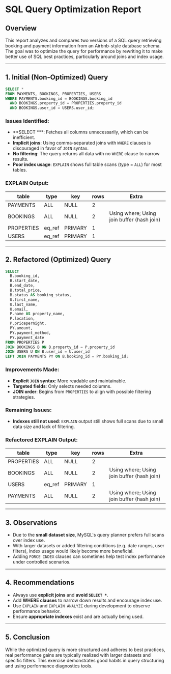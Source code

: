 # SQL Query Optimization Report

## Overview

This report analyzes and compares two versions of a SQL query retrieving booking and payment information from an Airbnb-style database schema. The goal was to optimize the query for performance by rewriting it to make better use of SQL best practices, particularly around joins and index usage.

---

## 1. Initial (Non-Optimized) Query

```sql
SELECT *
FROM PAYMENTS, BOOKINGS, PROPERTIES, USERS
WHERE PAYMENTS.booking_id = BOOKINGS.booking_id
  AND BOOKINGS.property_id = PROPERTIES.property_id
  AND BOOKINGS.user_id = USERS.user_id;
```

### Issues Identified:

- \*\*SELECT \*\*\*: Fetches all columns unnecessarily, which can be inefficient.
- **Implicit joins**: Using comma-separated joins with `WHERE` clauses is discouraged in favor of `JOIN` syntax.
- **No filtering**: The query returns all data with no `WHERE` clause to narrow results.
- **Poor index usage**: `EXPLAIN` shows full table scans (type = `ALL`) for most tables.

### EXPLAIN Output:

| table      | type   | key     | rows | Extra                                      |
| ---------- | ------ | ------- | ---- | ------------------------------------------ |
| PAYMENTS   | ALL    | NULL    | 2    |                                            |
| BOOKINGS   | ALL    | NULL    | 2    | Using where; Using join buffer (hash join) |
| PROPERTIES | eq_ref | PRIMARY | 1    |                                            |
| USERS      | eq_ref | PRIMARY | 1    |                                            |

---

## 2. Refactored (Optimized) Query

```sql
SELECT
  B.booking_id,
  B.start_date,
  B.end_date,
  B.total_price,
  B.status AS booking_status,
  U.first_name,
  U.last_name,
  U.email,
  P.name AS property_name,
  P.location,
  P.pricepernight,
  PY.amount,
  PY.payment_method,
  PY.payment_date
FROM PROPERTIES P
JOIN BOOKINGS B ON B.property_id = P.property_id
JOIN USERS U ON B.user_id = U.user_id
LEFT JOIN PAYMENTS PY ON B.booking_id = PY.booking_id;
```

### Improvements Made:

- **Explicit `JOIN` syntax**: More readable and maintainable.
- **Targeted fields**: Only selects needed columns.
- **JOIN order**: Begins from `PROPERTIES` to align with possible filtering strategies.

### Remaining Issues:

- **Indexes still not used**: `EXPLAIN` output still shows full scans due to small data size and lack of filtering.

### Refactored EXPLAIN Output:

| table      | type   | key     | rows | Extra                                      |
| ---------- | ------ | ------- | ---- | ------------------------------------------ |
| PROPERTIES | ALL    | NULL    | 2    |                                            |
| BOOKINGS   | ALL    | NULL    | 2    | Using where; Using join buffer (hash join) |
| USERS      | eq_ref | PRIMARY | 1    |                                            |
| PAYMENTS   | ALL    | NULL    | 2    | Using where; Using join buffer (hash join) |

---

## 3. Observations

- Due to the **small dataset size**, MySQL's query planner prefers full scans over index use.
- With larger datasets or added filtering conditions (e.g. date ranges, user filters), index usage would likely become more beneficial.
- Adding `FORCE INDEX` clauses can sometimes help test index performance under controlled scenarios.

---

## 4. Recommendations

- Always use **explicit joins** and **avoid `SELECT *`**.
- Add **WHERE clauses** to narrow down results and encourage index use.
- Use `EXPLAIN` and `EXPLAIN ANALYZE` during development to observe performance behavior.
- Ensure **appropriate indexes** exist and are actually being used.

---

## 5. Conclusion

While the optimized query is more structured and adheres to best practices, real performance gains are typically realized with larger datasets and specific filters. This exercise demonstrates good habits in query structuring and using performance diagnostics tools.
